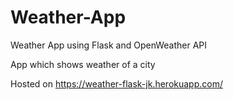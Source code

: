 # Weather-App
Weather App using Flask and OpenWeather API

App which shows weather of a city

Hosted on https://weather-flask-jk.herokuapp.com/
